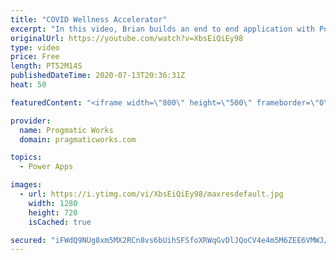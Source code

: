 ```yaml
---
title: "COVID Wellness Accelerator"
excerpt: "In this video, Brian builds an end to end application with Power Apps and SharePoint for COVID Back to Work Wellness safety. The PowerApp can check employees' wellness for eligibility to work in the office and make sure the employees acknowledge the company's safety policies. If you have Office 365,"
originalUrl: https://youtube.com/watch?v=XbsEiQiEy98
type: video
price: Free
length: PT52M14S
publishedDateTime: 2020-07-13T20:36:31Z
heat: 50

featuredContent: "<iframe width=\"800\" height=\"500\" frameborder=\"0\" src=\"https://www.youtube.com/embed/XbsEiQiEy98\" allow=\"accelerometer; autoplay; encrypted-media; gyroscope; picture-in-picture\" allowfullscreen></iframe>"

provider:
  name: Progmatic Works
  domain: pragmaticworks.com

topics:
  - Power Apps

images:
  - url: https://i.ytimg.com/vi/XbsEiQiEy98/maxresdefault.jpg
    width: 1280
    height: 720
    isCached: true

secured: "iFWdQ9NUg8xm5MX2RCn8vs6bUihSFSfoXRWqGvDlJQoCV4e4m5M6ZEE6VMWJ/k+qtXqcijSPIWuFZ3CQvSZ0sBm3K9+8420IcQ3mDDxrz/j1YPD8DQHLXaiMvMYmJf/WXIB1311yNzCzaJbWx/s74nghKKqoV++PU88zXeW7UvW+Q5jg2t0I4EbI+/eLe7E6pqsHpaTlLyolJXE/ws17Ah1adajVSb+rvktc6D1cSZsnl2ZBrfYiQHegyN03W1MTA2mbOzDx4xxOUCe+8wsjD3LLjWKl2fTE9XprY7wbtlfmOEOkDLq/9Ph6D7kGC5iw7l89e8NyDra310gJ3JVJBLEkoRPsCA0IIIXQfIpx9H7WcmyTFTby8AzrUKCZAjuZf49tPT9Uau8zI6qROfqHx6yUdMnlHtNK4fZGw3E19OM=;B9MgMaVpmOsJ6idFSYssiA=="
---
```


